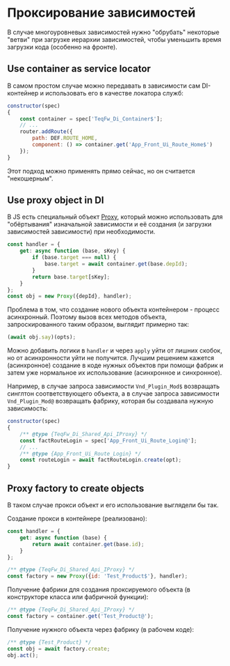 # Проксирование зависимостей

В случае многоуровневых зависимостей нужно "обрубать" некоторые "ветви" при загрузке иерархии зависимостей, чтобы
уменьшить время загрузки кода (особенно на фронте).

## Use container as service locator

В самом простом случае можно передавать в зависимости сам DI-контейнер и использовать его в качестве локатора служб:

```js
constructor(spec)
{
    const container = spec['TeqFw_Di_Container$'];
    // ...
    router.addRoute({
        path: DEF.ROUTE_HOME,
        component: () => container.get('App_Front_Ui_Route_Home$')
    });
}
```

Этот подход можно применять прямо сейчас, но он считается "некошерным".

## Use proxy object in DI

В JS есть специальный
объект [Proxy](https://developer.mozilla.org/en-US/docs/Web/JavaScript/Reference/Global_Objects/Proxy), который можно
использовать для "обёртывания" изначальной зависимости и её создания (и загрузки зависимостей зависимости) при
необходимости.

```js
const handler = {
    get: async function (base, sKey) {
        if (base.target === null) {
            base.target = await container.get(base.depId);
        }
        return base.target[sKey];
    }
};
const obj = new Proxy({depId}, handler);
```

Проблема в том, что создание нового объекта контейнером - процесс асинхронный. Поэтому вызов всех методов объекта,
запроскированного таким образом, выглядит примерно так:

```js
(await obj.say)(opts);
```

Можно добавить логики в `handler` и через `apply` уйти от лишних скобок, но от асинхронности уйти не получится. Лучшим
решением кажется (асинхронное) создание в коде нужных объектов при помощи фабрик и затем уже нормальное их
использование (асинхронное и синхронное).

Например, в случае запроса зависимости `Vnd_Plugin_Mod$` возвращать синглтон соответствующего объекта, а в случае
запроса зависимости `Vnd_Plugin_Mod@` возвращать фабрику, которая бы создавала нужную зависимость:

```js
constructor(spec)
{
    /** @type {TeqFw_Di_Shared_Api_IProxy} */
    const factRouteLogin = spec['App_Front_Ui_Route_Login@'];
    // ...
    /** @type {App_Front_Ui_Route_Login} */
    const routeLogin = await factRouteLogin.create(opt);
}
```

## Proxy factory to create objects

В таком случае прокси объект и его использование выглядели бы так.

Создание прокси в контейнере (реализовано):
```js
const handler = {
    get: async function (base) {
        return await container.get(base.id);
    }
};

/** @type {TeqFw_Di_Shared_Api_IProxy} */
const factory = new Proxy({id: 'Test_Product$'}, handler);
```

Получение фабрики для создания проксируемого объекта (в конструкторе класса или фабричной функции):
```javascript
/** @type {TeqFw_Di_Shared_Api_IProxy} */
const factory = container.get('Test_Product@');
```

Получение нужного объекта через фабрику (в рабочем коде):
```javascript
/** @type {Test_Product} */
const obj = await factory.create;
obj.act();
```
